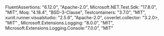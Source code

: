 FluentAssertions: "6.12.0", "Apache-2.0",
Microsoft.NET.Test.Sdk: "17.8.0", "MIT",
Moq: "4.18.4", "BSD-3-Clause",
Testcontainers: "3.7.0", "MIT",
xunit.runner.visualstudio: "2.5.6", "Apache-2.0",
coverlet.collector: "3.2.0>, "MIT" ,
Microsoft.Extensions.Logging: "8.0.0", "MIT",
Microsoft.Extensions.Logging.Console:"7.0.0", "MIT"